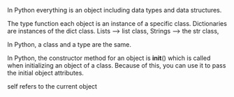 In Python everything is an object including data types and data structures.


The type function 
each object is an instance of a specific class. 
Dictionaries are instances of the dict class.
Lists --> list class, 
Strings --> the str class, 

In Python, a class and a type are the same.


In Python, the constructor method for an object is  __init__() which is called when initializing an object of a class. Because of this, you can use it to pass the initial object attributes.

self 
refers to the current object



